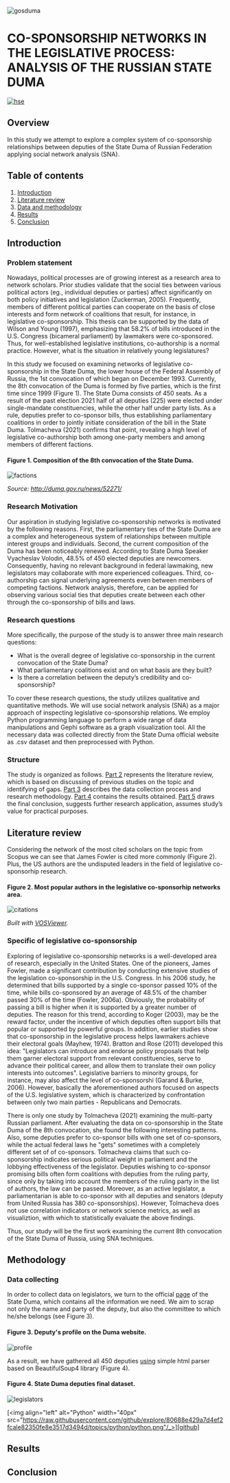 ![gosduma](Image/1577627873_0_156_1500_1000_1920x0_80_0_0_802dd86741cc225577d6bf66e78713db.jpg)

# CO-SPONSORSHIP NETWORKS IN THE LEGISLATIVE PROCESS: ANALYSIS OF THE RUSSIAN STATE DUMA

[![hse](https://img.shields.io/badge/HSE-University-blue)](https://spb.hse.ru/en/)

## Overview

In this study we attempt to explore a complex system of co-sponsorship relationships between deputies of the State Duma of Russian Federation applying social network analysis (SNA).

## Table of contents

1. [Introduction](#introduction)  
2. [Literature review](#literature-review)
3. [Data and methodology](#data-and-methodology)
4. [Results](#results)
5. [Conclusion](#conclusion)    
<a name="headers"/>

## Introduction

### Problem statement

Nowadays, political processes are of growing interest as a research area to network scholars. Prior studies validate that the social ties between various political actors (eg., individual deputies or parties) affect significantly on both policy initiatives and legislation (Zuckerman, 2005). Frequently, members of different political parties can cooperate on the basis of close interests and form network of coalitions that result, for instance, in legislative co-sponsorship. This thesis can be supported by the data of Wilson and Young (1997), emphasizing that 58.2% of bills introduced in the U.S. Congress (bicameral parliament) by lawmakers were co-sponsored. Thus, for well-established legislative institutions, co-authorship is a normal practice. However, what is the situation in relatively young legislatures?

In this study we focused on examining networks of legislative co-sponsorship in the State Duma,  the lower house of the Federal Assembly of Russia, the 1st convocation of which began on December 1993. Currently, the 8th convocation of the Duma is formed by five parties, which is the first time since 1999 (Figure 1). The State Duma consists of 450 seats. As a result of the past election 2021 half of all deputies (225) were elected under single-mandate constituencies, while the other half under party lists.  As a rule, deputies prefer to co-sponsor bills, thus establishing parliamentary coalitions in order to jointly initiate consideration of the bill in the State Duma. Tolmacheva (2021) confirms that point, revealing a high level of legislative co-authorship both among one-party members and among members of different factions.

#### Figure 1. Composition of the 8th convocation of the State Duma.

![factions](Image/Factions.jpg)

*Source: http://duma.gov.ru/news/52271/*

### Research Motivation

Our aspiration in studying legislative co-sponsorship networks is motivated by the following reasons. First, the parliamentary ties of the State Duma are a complex and heterogeneous system of relationships between multiple interest groups and individuals. Second, the current composition of the Duma has been noticeably renewed. According to State Duma Speaker Vyacheslav Volodin, 48.5% of 450 elected deputies are newcomers. Consequently, having no relevant background in federal lawmaking, new legislators may collaborate with more experienced colleagues. Third, co-authorship can signal underlying agreements even between members of competing factions. Network analysis, therefore, can be applied for observing various social ties that deputies create between each other through the co-sponsorship of bills and laws.

### Research questions

More specifically, the purpose of the study is to answer three main research questions:
- What is the overall degree of legislative co-sponsorship in the current convocation of the State Duma?
- What parliamentary coalitions exist and on what basis are they built?
- Is there a correlation between the deputy’s credibility and co-sponsorship?

To cover these research questions, the study utilizes qualitative and quantitative methods. We will use social network analysis (SNA) as a major approach of inspecting legislative co-sponsorship relations. We employ Python programming language to perform a wide range of data manipulations and Gephi software as a graph visualization tool. All the necessary data was collected directly from the State Duma official website as .csv dataset and then preprocessed with Python.

### Structure

The study is organized as follows. 
  [Part 2](#literature-review) represents the literature review, which is based on discussing of previous studies on the topic and identifying of gaps. 
  [Part 3](#data-and-methodology) describes the data collection process and research methodology. 
  [Part 4](#results) contains the results obtained. 
  [Part 5](#conclusion) draws the final conclusion, suggests further research application, assumes study’s value for practical purposes.

## Literature review

Considering the network of the most cited scholars on the topic from Scopus we can see that James Fowler is cited more commonly (Figure 2). Plus, the US authors are the undisputed leaders in the field of legislative co-sponsorhip research.

#### Figure 2. Most popular authors in the legislative co-sponsorhip networks area.

![citations](Image/vos.jpg)

*Built with [VOSViewer](https://www.vosviewer.com/).*

### Specific of legislative co-sponsorship

Exploring of legislative co-sponsorship networks is a well-developed area of research, especially in the United States. One of the pioneers, James Fowler, made a significant contribution by conducting extensive studies of the legislation co-sponsorship in the U.S. Congress. In his 2006 study, he determined that bills supported by a single co-sponsor passed 10% of the time, while bills co-sponsored by an average of 48.5% of the chamber passed 30% of the time (Fowler, 2006a). Obviously, the probability of passing a bill is higher when it is supported by a greater number of deputies. The reason for this trend, according to Koger (2003), may be the reward factor, under the incentive of which deputies often support bills that popular or supported by powerful groups. In addition, earlier studies show that co-sponsorship in the legislative process helps lawmakers achieve their electoral goals (Mayhew, 1974). Bratton and Rose (2011) developed this idea: "Legislators can introduce and endorse policy proposals that help them garner electoral support from relevant constituencies, serve to advance their political career, and allow them to translate their own policy interests into outcomes". Legislative barriers to minority groups, for instance, may also affect the level of co-sponsorshi (Garand & Burke, 2006). However, basically the aforementioned authors focused on aspects of the U.S. legislative system, which is characterized by confrontation between only two main parties - Republicans and Democrats.

There is only one study by Tolmacheva (2021) examining the multi-party Russian parliament. After evaluating the data on co-sponsorship in the State Duma of the 8th convocation, she found the following interesting patterns. Also, some deputies prefer to co-sponsor bills with one set of co-sponsors, while the actual federal laws he "gets" sometimes with a completely different set of of co-sponsors. Tolmacheva claims that such co-sponsorship indicates serious political weight in parliament and the lobbying effectiveness of the legislator. Deputies wishing to co-sponsor promising bills often form coalitions with deputies from the ruling party, since only by taking into account the members of the ruling party in the list of authors, the law can be passed. Moreover, as an active legislator, a parliamentarian is able to co-sponsor with all deputies and senators (deputy from United Russia has 380 co-sponsorships). However, Tolmacheva does not use correlation indicators or network science metrics, as well as visualiztion, with which to statistically evaluate the above findings.

Thus, our study will be the first work examining the current 8th convocation of the State Duma of Russia, using SNA techniques.

## Methodology

### Data collecting

In order to collect data on legislators, we turn to the official [page](http://duma.gov.ru/duma/deputies/8/) of the State Duma, which contains all the information we need. We aim to scrap not only the name and party of the deputy, but also the committee to which he/she belongs (see Figure 3).

#### Figure 3. Deputy's profile on the Duma website.

![profile](Image/profile.jpg)

As a result, we have gathered all 450 deputies [using](main/websrap.ipynb) simple html parser based on BeautifulSoup4 library (Figure 4).

#### Figure 4. State Duma deputies final dataset.

![legislators](Image/legis.jpg)

[<img align="left" alt="Python" width="40px" src="https://raw.githubusercontent.com/github/explore/80688e429a7d4ef2fcale82350fe8e3517d3494d/topics/python/python.png"/_>][github]

## Results

## Conclusion
